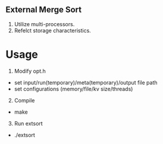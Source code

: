 ## External Merge Sort

1. Utilize multi-processors.
2. Refelct storage characteristics.

# Usage

1. Modify opt.h
  - set input/run(temporary)/meta(temporary)/output file path
  - set configurations (memory/file/kv size/threads)

2. Compile
  - make

3. Run extsort
  - ./extsort
